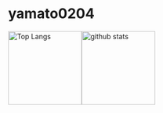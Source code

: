 # yamato0204

<div style="display: flex;">
  <img alt="Top Langs" height="150px" src="https://github-readme-stats.vercel.app/api/top-langs/?username={yamato0204}&https://github.com/anuraghazra/github-readme-stats" />
  <img alt="github stats" height="150px" src="https://github-readme-stats.vercel.app/api?username={yamato0204}&show_icons=true&theme=transparent" />
</div>
